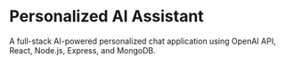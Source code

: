 # Personalized AI Assistant  
A full-stack AI-powered personalized chat application using OpenAI API, React, Node.js, Express, and MongoDB. 

